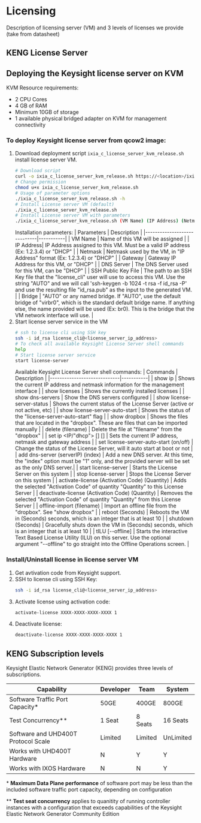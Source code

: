 # Licensing 

Description of licensing server (VM) and 3 levels of licenses we provide (take from datasheet)
## KENG License Server
## Deploying the Keysight license server on KVM
KVM Resource requirements:
  
  * 2 CPU Cores
  * 4 GB of RAM
  * Minimum 10GB of storage
  * 1 available physical bridged adapter on KVM for management connectivity

### To deploy Keysight license server from qcow2 image:
1. Download deployment script `ixia_c_license_server_kvm_release.sh` install license server VM.
    ```sh
    # Download script
    curl -o ixia_c_license_server_kvm_release.sh https://<location>/ixia_c_license_server_kvm_release.sh
    # Change permission
    chmod u+x ixia_c_license_server_kvm_release.sh
    # Usage of parameter options
    ./ixia_c_license_server_kvm_release.sh -h
    # Install License server VM (default)
    ./ixia_c_license_server_kvm_release.sh 
    # Install License server VM with parameters
    ./ixia_c_license_server_kvm_release.sh (VM Name) (IP Address) (Netmask) (Gateway) (DNS Server) (SSH Public Key File) (Bridge) 
    ```
    Installation parameters:
    | Parameters      | Description  | 
    |-----------------------------|-----------|
    | VM Name                   |   Name of this VM will be assigned     | 
    | IP Address|   IP Address assigned to this VM. Must be a valid IP address \(Ex: 1.2.3.4\) or "DHCP"     | 
    | Netmask                 |   Netmask used by the VM, in "IP Address" format \(Ex: 1.2.3.4\) or "DHCP"     | 
    | Gateway                 |   Gateway IP Address for this VM, or "DHCP"     | 
    | DNS Server               |   The DNS Server used for this VM, can be "DHCP"      | 
    | SSH Public Key File |  The path to an SSH Key file that the "license_cli" user will use to access this VM. Use the string "AUTO" and we will call 'ssh-keygen -b 1024 -t rsa -f id_rsa -P' and use the resulting file "id_rsa.pub" as the input to the generated VM. |
    | Bridge    | "AUTO" or any named bridge.  If "AUTO", use the default bridge of "virbr0", which is the standard default bridge name. If anything else, the name provided will be used \(Ex: br0\).  This is the bridge that the VM network interface will use.  |
2. Start license server service in the VM
    ```sh
    # ssh to license cli using SSH key
    ssh -i id_rsa license_cli@<license_server_ip_address>
    # To check all available Keysight License Server shell commands
    help
    # Start license server service
    start license-server
    ```
    Available Keysight License Server shell commands:
    | Commands      | Description  | 
    |-----------------------------|-----------|
    | show ip                   |   Shows the current IP address and netmask information for the management interface     | 
    | show licenses   | Shows the currently installed licenses  |
    | show dns-servers  | Show the DNS servers configured |
    | show license-server-status  | Shows the current status of the License Server (active or not active, etc)  |
    | show license-server-auto-start  | Shows the status of the "license-server-auto-start" flag  |
    | show dropbox  | Shows the files that are located in the "dropbox".  These are files that can be imported manually |
    | delete (filename) | Delete the file at "filename" from the "dropbox"  |
    | set ip <interface> <IP/"dhcp"> [<netmask>] [<gateway>] | Sets the current IP address, netmask and gateway address  |
    | set license-server-auto-start (on/off) | Change the status of the License Server, will it auto start at boot or not  |
    | add dns-server (serverIP) (index) | Add a new DNS server. At this time, the "index" option  must be "1" only, and the provided server will be set as the only DNS server.|
    | start license-server  | Starts the License Server on this system  |
    | stop license-server   | Stops the License Server on this system |
    | activate-license (Activation Code) (Quantity) | Adds the selected "Activation Code" of quantity "Quantity" to this License Server |
    | deactivate-license (Activation Code) (Quantity) | Removes the selected "Activation Code" of quantity "Quantity" from this License Server  |
    | offline-import (filename) | Import an offline file from the "dropbox".  See "show dropbox"  |
    | reboot (Seconds)  | Reboots the VM in (Seconds) seconds, which is an integer that is at least 10  |
    | shutdown (Seconds)  | Gracefully shuts down the VM in (Seconds) seconds, which is an integer that is at least 10  |
    | tILU [--offline]  | Starts the interactive Text Based License Utility (ILU) on this server.  Use the optional argument "--offline" to go straight into the Offline Operations screen. |
    
### Install/Uninstall license in license server VM
1. Get avtivation code from Keysight support.
2. SSH to license cli using SSH Key:
    ```sh
    ssh -i id_rsa license_cli@<license_server_ip_address>
    ```
3. Activate license using activation code:
    ```sh
    activate-license XXXX-XXXX-XXXX-XXXX 1
    ```
4. Deactivate license:
    ```sh
    deactivate-license XXXX-XXXX-XXXX-XXXX 1
    ```

## KENG Subscription levels
Keysight Elastic Network Generator (KENG) provides three levels of subscriptions.


  | Capability                          | Developer            | Team                           | System                              |
  |-------------------------------------|----------------------|--------------------------------|-------------------------------------|
  | Software Traffic Port Capacity*     |  50GE                |  400GE                         | 800GE                               |
  | Test Concurrency**                  |  1 Seat              |  8 Seats                       | 16 Seats                            |
  | Software and UHD400T Protocol Scale |  Limited             |  Limited                       | UnLimited                           |
  | Works with UHD400T Hardware         |  N                   |  Y                             | Y                                   |
  | Works with IXOS Hardware            |  N                   |  N                             | Y                                   |

 \* **Maximum Data Plane performance** of software port may be less than the included software traffic port capacity, depending on configuration

 \*\* **Test seat concurrency** applies to quanitity of running controller instances with a configuration that exceeds capabilities of the Keysight Elastic Network Generator Community Edition

 

 

 



